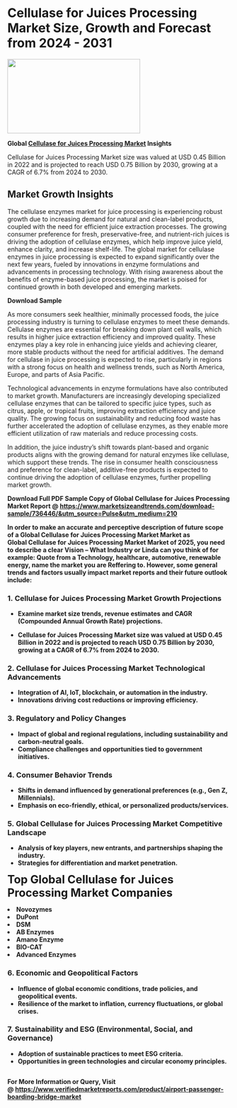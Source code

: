 <H1>Cellulase for Juices Processing Market Size, Growth and Forecast from 2024 - 2031</H1><img class="aligncenter size-medium wp-image-584254" src="https://thirdeyenews.in/wp-content/uploads/2024/09/Global-Market-Research-300x168.jpeg" alt="" width="300" height="168" /><p><strong>Global&nbsp;<a href="https://www.marketsizeandtrends.com/download-sample/736446/&amp;utm_source=Pulse&amp;utm_medium=210">Cellulase for Juices Processing Market</a> Insights</strong></p><p>Cellulase for Juices Processing Market size was valued at USD 0.45 Billion in 2022 and is projected to reach USD 0.75 Billion by 2030, growing at a CAGR of 6.7% from 2024 to 2030.</p><p><h2>Market Growth Insights</h2> <p>The cellulase enzymes market for juice processing is experiencing robust growth due to increasing demand for natural and clean-label products, coupled with the need for efficient juice extraction processes. The growing consumer preference for fresh, preservative-free, and nutrient-rich juices is driving the adoption of cellulase enzymes, which help improve juice yield, enhance clarity, and increase shelf-life. The global market for cellulase enzymes in juice processing is expected to expand significantly over the next few years, fueled by innovations in enzyme formulations and advancements in processing technology. With rising awareness about the benefits of enzyme-based juice processing, the market is poised for continued growth in both developed and emerging markets.</p> <p><strong>Download Sample</strong></p> <p>As more consumers seek healthier, minimally processed foods, the juice processing industry is turning to cellulase enzymes to meet these demands. Cellulase enzymes are essential for breaking down plant cell walls, which results in higher juice extraction efficiency and improved quality. These enzymes play a key role in enhancing juice yields and achieving clearer, more stable products without the need for artificial additives. The demand for cellulase in juice processing is expected to rise, particularly in regions with a strong focus on health and wellness trends, such as North America, Europe, and parts of Asia Pacific.</p> <p>Technological advancements in enzyme formulations have also contributed to market growth. Manufacturers are increasingly developing specialized cellulase enzymes that can be tailored to specific juice types, such as citrus, apple, or tropical fruits, improving extraction efficiency and juice quality. The growing focus on sustainability and reducing food waste has further accelerated the adoption of cellulase enzymes, as they enable more efficient utilization of raw materials and reduce processing costs.</p> <p>In addition, the juice industry’s shift towards plant-based and organic products aligns with the growing demand for natural enzymes like cellulase, which support these trends. The rise in consumer health consciousness and preference for clean-label, additive-free products is expected to continue driving the adoption of cellulase enzymes, further propelling market growth.</p> <p><strong></p><p><span class=""><strong>Download Full PDF Sample Copy of Global Cellulase for Juices Processing Market Report</strong> @ <a href="https://www.marketsizeandtrends.com/download-sample/736446/&amp;utm_source=Pulse&amp;utm_medium=210" target="_blank">https://www.marketsizeandtrends.com/download-sample/736446/&amp;utm_source=Pulse&amp;utm_medium=210</a></span></p><p>In order to make an accurate and perceptive description of future scope of a Global&nbsp;Cellulase for Juices Processing Market Market as Global&nbsp;Cellulase for Juices Processing Market Market of 2025, you need to describe a clear Vision &ndash; What Industry or Linda can you think of for example: Quote from a Technology, healthcare, automotive, renewable energy, name the market you are Reffering to. However, some general trends and factors usually impact market reports and their future outlook include:</p><h3>1.&nbsp;<strong>Cellulase for Juices Processing Market Growth Projections</strong></h3><ul><li>Examine market size trends, revenue estimates and CAGR (Compounded Annual Growth Rate) projections.</li><li><p>Cellulase for Juices Processing Market size was valued at USD 0.45 Billion in 2022 and is projected to reach USD 0.75 Billion by 2030, growing at a CAGR of 6.7% from 2024 to 2030.</p></li></ul><h3>2.&nbsp;<strong>Cellulase for Juices Processing Market Technological Advancements</strong></h3><ul><li>Integration of AI, IoT, blockchain, or automation in the industry.</li><li>Innovations driving cost reductions or improving efficiency.</li></ul><h3>3.&nbsp;<strong>Regulatory and Policy Changes</strong></h3><ul><li>Impact of global and regional regulations, including sustainability and carbon-neutral goals.</li><li>Compliance challenges and opportunities tied to government initiatives.</li></ul><h3>4.&nbsp;<strong>Consumer Behavior Trends</strong></h3><ul><li>Shifts in demand influenced by generational preferences (e.g., Gen Z, Millennials).</li><li>Emphasis on eco-friendly, ethical, or personalized products/services.</li></ul><h3>5.&nbsp;<strong>Global Cellulase for Juices Processing Market Competitive Landscape</strong></h3><ul><li>Analysis of key players, new entrants, and partnerships shaping the industry.</li><li>Strategies for differentiation and market penetration.</li></ul><p data-pm-slice="1 1 []"><span style="color: inherit; font-family: inherit; font-size: 25px;">Top Global Cellulase for Juices Processing Market Companies</span></p><div class="" data-test-id=""><p><li>Novozymes</li><li> DuPont</li><li> DSM</li><li> AB Enzymes</li><li> Amano Enzyme</li><li> BIO-CAT</li><li> Advanced Enzymes</li></p></div><h3>6.&nbsp;<strong>Economic and Geopolitical Factors</strong></h3><ul><li>Influence of global economic conditions, trade policies, and geopolitical events.</li><li>Resilience of the market to inflation, currency fluctuations, or global crises.</li></ul><h3>7.&nbsp;<strong>Sustainability and ESG (Environmental, Social, and Governance)</strong></h3><ul><li>Adoption of sustainable practices to meet ESG criteria.</li><li>Opportunities in green technologies and circular economy principles.</li></ul><h2><strong style="font-size: 14px;">For More Information or Query, Visit @&nbsp;</strong><a style="background-color: #ffffff; font-size: 14px;" href="https://www.marketsizeandtrends.com/report/cellulase-for-juices-processing-market/" target="_blank">https://www.verifiedmarketreports.com/product/airport-passenger-boarding-bridge-market</a></h2>
